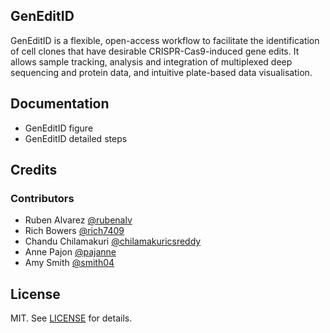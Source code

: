 ## GenEditID

GenEditID is a flexible, open-access workflow to facilitate the identification of cell clones that have desirable CRISPR-Cas9-induced gene edits. It allows sample tracking, analysis and integration of multiplexed deep sequencing and protein data, and intuitive plate-based data visualisation.

## Documentation

- GenEditID figure
- GenEditID detailed steps


## Credits

### Contributors

- Ruben Alvarez [@rubenalv](https://github.com/rubenalv)
- Rich Bowers [@rich7409](https://github.com/rich7409)
- Chandu Chilamakuri [@chilamakuricsreddy](https://github.com/chilamakuricsreddy)
- Anne Pajon [@pajanne](https://github.com/pajanne)
- Amy Smith [@smith04](https://github.com/smith04)

## License

MIT. See [LICENSE](LICENSE.md) for details.
